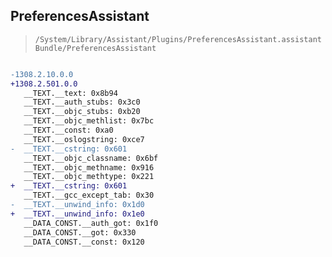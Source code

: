 ## PreferencesAssistant

> `/System/Library/Assistant/Plugins/PreferencesAssistant.assistantBundle/PreferencesAssistant`

```diff

-1308.2.10.0.0
+1308.2.501.0.0
   __TEXT.__text: 0x8b94
   __TEXT.__auth_stubs: 0x3c0
   __TEXT.__objc_stubs: 0xb20
   __TEXT.__objc_methlist: 0x7bc
   __TEXT.__const: 0xa0
   __TEXT.__oslogstring: 0xce7
-  __TEXT.__cstring: 0x601
   __TEXT.__objc_classname: 0x6bf
   __TEXT.__objc_methname: 0x916
   __TEXT.__objc_methtype: 0x221
+  __TEXT.__cstring: 0x601
   __TEXT.__gcc_except_tab: 0x30
-  __TEXT.__unwind_info: 0x1d0
+  __TEXT.__unwind_info: 0x1e0
   __DATA_CONST.__auth_got: 0x1f0
   __DATA_CONST.__got: 0x330
   __DATA_CONST.__const: 0x120

```
